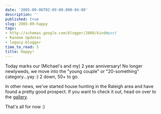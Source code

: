 ```yaml
---
date: '2005-09-06T02:09:00.000-04:00'
description: ''
published: true
slug: 2005-09-happy
tags:
- http://schemas.google.com/blogger/2008/kind#post
- Random Updates
- legacy-blogger
time_to_read: 5
title: Happy!
---
```


Today marks our (Michael's and my) 2 year anniversary!  No longer newlyweds, we move into the "young couple" or "20-something" category...yay :)  2 down, 50+ to go.

In other news, we've started house hunting in the Raleigh area and have found a pretty good prospect.  If you want to check it out, head on over to the <a href="http://wassupy.com/gallery2/main.php"> gallery</a>.

That's all for now :)